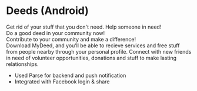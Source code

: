 # Deeds (Android)

Get rid of your stuff that you don't need. Help someone in need!<br>
Do a good deed in your community now!<br>
Contribute to your community and make a difference!<br>
Download MyDeed, and you’ll be able to recieve services and free stuff from people nearby through your personal profile. Connect with new friends in need of volunteer opportunities, donations and stuff to make lasting relationships.

* Used Parse for backend and push notification
* Integrated with Facebook login & share
 